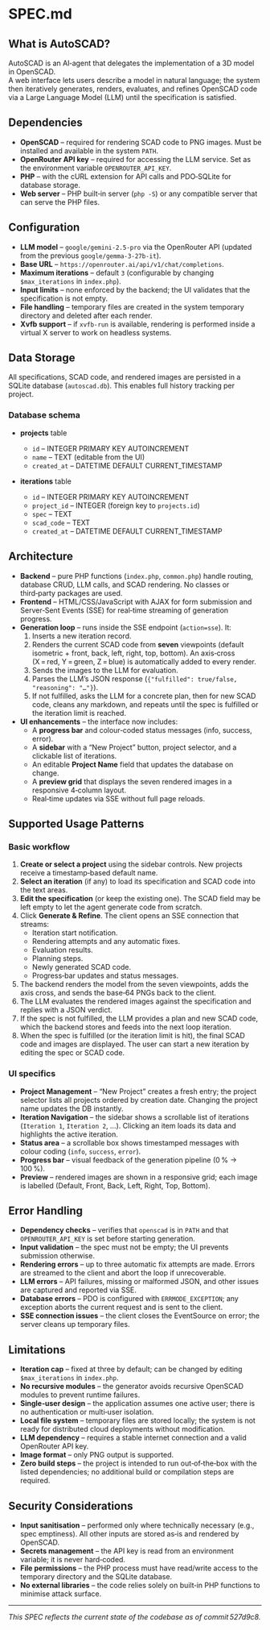 # SPEC.md

## What is AutoSCAD?

AutoSCAD is an AI‑agent that delegates the implementation of a 3D model in OpenSCAD.  
A web interface lets users describe a model in natural language; the system then iteratively generates, renders, evaluates, and refines OpenSCAD code via a Large Language Model (LLM) until the specification is satisfied.

## Dependencies

- **OpenSCAD** – required for rendering SCAD code to PNG images. Must be installed and available in the system `PATH`.
- **OpenRouter API key** – required for accessing the LLM service. Set as the environment variable `OPENROUTER_API_KEY`.
- **PHP** – with the cURL extension for API calls and PDO‑SQLite for database storage.
- **Web server** – PHP built‑in server (`php -S`) or any compatible server that can serve the PHP files.

## Configuration

- **LLM model** – `google/gemini-2.5-pro` via the OpenRouter API (updated from the previous `google/gemma-3-27b-it`).
- **Base URL** – `https://openrouter.ai/api/v1/chat/completions`.
- **Maximum iterations** – default `3` (configurable by changing `$max_iterations` in `index.php`).
- **Input limits** – none enforced by the backend; the UI validates that the specification is not empty.
- **File handling** – temporary files are created in the system temporary directory and deleted after each render.
- **Xvfb support** – if `xvfb-run` is available, rendering is performed inside a virtual X server to work on headless systems.

## Data Storage

All specifications, SCAD code, and rendered images are persisted in a SQLite database (`autoscad.db`). This enables full history tracking per project.

### Database schema

- **projects** table

  - `id` – INTEGER PRIMARY KEY AUTOINCREMENT
  - `name` – TEXT (editable from the UI)
  - `created_at` – DATETIME DEFAULT CURRENT_TIMESTAMP

- **iterations** table
  - `id` – INTEGER PRIMARY KEY AUTOINCREMENT
  - `project_id` – INTEGER (foreign key to `projects.id`)
  - `spec` – TEXT
  - `scad_code` – TEXT
  - `created_at` – DATETIME DEFAULT CURRENT_TIMESTAMP

## Architecture

- **Backend** – pure PHP functions (`index.php`, `common.php`) handle routing, database CRUD, LLM calls, and SCAD rendering. No classes or third‑party packages are used.
- **Frontend** – HTML/CSS/JavaScript with AJAX for form submission and Server‑Sent Events (SSE) for real‑time streaming of generation progress.
- **Generation loop** – runs inside the SSE endpoint (`action=sse`). It:
  1. Inserts a new iteration record.
  2. Renders the current SCAD code from **seven** viewpoints (default isometric + front, back, left, right, top, bottom). An axis‑cross (X = red, Y = green, Z = blue) is automatically added to every render.
  3. Sends the images to the LLM for evaluation.
  4. Parses the LLM’s JSON response (`{"fulfilled": true/false, "reasoning": "…"}`).
  5. If not fulfilled, asks the LLM for a concrete plan, then for new SCAD code, cleans any markdown, and repeats until the spec is fulfilled or the iteration limit is reached.
- **UI enhancements** – the interface now includes:
  - A **progress bar** and colour‑coded status messages (info, success, error).
  - A **sidebar** with a “New Project” button, project selector, and a clickable list of iterations.
  - An editable **Project Name** field that updates the database on change.
  - A **preview grid** that displays the seven rendered images in a responsive 4‑column layout.
  - Real‑time updates via SSE without full page reloads.

## Supported Usage Patterns

### Basic workflow

1. **Create or select a project** using the sidebar controls. New projects receive a timestamp‑based default name.
2. **Select an iteration** (if any) to load its specification and SCAD code into the text areas.
3. **Edit the specification** (or keep the existing one). The SCAD field may be left empty to let the agent generate code from scratch.
4. Click **Generate & Refine**. The client opens an SSE connection that streams:
   - Iteration start notification.
   - Rendering attempts and any automatic fixes.
   - Evaluation results.
   - Planning steps.
   - Newly generated SCAD code.
   - Progress‑bar updates and status messages.
5. The backend renders the model from the seven viewpoints, adds the axis cross, and sends the base‑64 PNGs back to the client.
6. The LLM evaluates the rendered images against the specification and replies with a JSON verdict.
7. If the spec is not fulfilled, the LLM provides a plan and new SCAD code, which the backend stores and feeds into the next loop iteration.
8. When the spec is fulfilled (or the iteration limit is hit), the final SCAD code and images are displayed. The user can start a new iteration by editing the spec or SCAD code.

### UI specifics

- **Project Management** – “New Project” creates a fresh entry; the project selector lists all projects ordered by creation date. Changing the project name updates the DB instantly.
- **Iteration Navigation** – the sidebar shows a scrollable list of iterations (`Iteration 1`, `Iteration 2`, …). Clicking an item loads its data and highlights the active iteration.
- **Status area** – a scrollable box shows timestamped messages with colour coding (`info`, `success`, `error`).
- **Progress bar** – visual feedback of the generation pipeline (0 % → 100 %).
- **Preview** – rendered images are shown in a responsive grid; each image is labelled (Default, Front, Back, Left, Right, Top, Bottom).

## Error Handling

- **Dependency checks** – verifies that `openscad` is in `PATH` and that `OPENROUTER_API_KEY` is set before starting generation.
- **Input validation** – the spec must not be empty; the UI prevents submission otherwise.
- **Rendering errors** – up to three automatic fix attempts are made. Errors are streamed to the client and abort the loop if unrecoverable.
- **LLM errors** – API failures, missing or malformed JSON, and other issues are captured and reported via SSE.
- **Database errors** – PDO is configured with `ERRMODE_EXCEPTION`; any exception aborts the current request and is sent to the client.
- **SSE connection issues** – the client closes the EventSource on error; the server cleans up temporary files.

## Limitations

- **Iteration cap** – fixed at three by default; can be changed by editing `$max_iterations` in `index.php`.
- **No recursive modules** – the generator avoids recursive OpenSCAD modules to prevent runtime failures.
- **Single‑user design** – the application assumes one active user; there is no authentication or multi‑user isolation.
- **Local file system** – temporary files are stored locally; the system is not ready for distributed cloud deployments without modification.
- **LLM dependency** – requires a stable internet connection and a valid OpenRouter API key.
- **Image format** – only PNG output is supported.
- **Zero build steps** – the project is intended to run out‑of‑the‑box with the listed dependencies; no additional build or compilation steps are required.

## Security Considerations

- **Input sanitisation** – performed only where technically necessary (e.g., spec emptiness). All other inputs are stored as‑is and rendered by OpenSCAD.
- **Secrets management** – the API key is read from an environment variable; it is never hard‑coded.
- **File permissions** – the PHP process must have read/write access to the temporary directory and the SQLite database.
- **No external libraries** – the code relies solely on built‑in PHP functions to minimise attack surface.

---

_This SPEC reflects the current state of the codebase as of commit 527d9c8._
